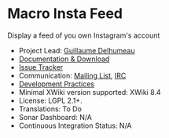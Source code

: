 # Macro Insta Feed
Display a feed of you own Instagram's account

* Project Lead: [Guillaume Delhumeau](http://www.xwiki.org/xwiki/bin/view/XWiki/gdelhumeau)
* [Documentation & Download](http://extensions.xwiki.org/xwiki/bin/view/Extension/Insta%20Feed%20Macro/)
* [Issue Tracker](https://jira.xwiki.org/projects/INSTA/summary) 
* Communication: [Mailing List](http://dev.xwiki.org/xwiki/bin/view/Community/MailingLists>), [IRC]( http://dev.xwiki.org/xwiki/bin/view/Community/IRC)
* [Development Practices](http://dev.xwiki.org)
* Minimal XWiki version supported: XWiki 8.4
* License: LGPL 2.1+.
* Translations: To Do
* Sonar Dashboard: N/A
* Continuous Integration Status: N/A
